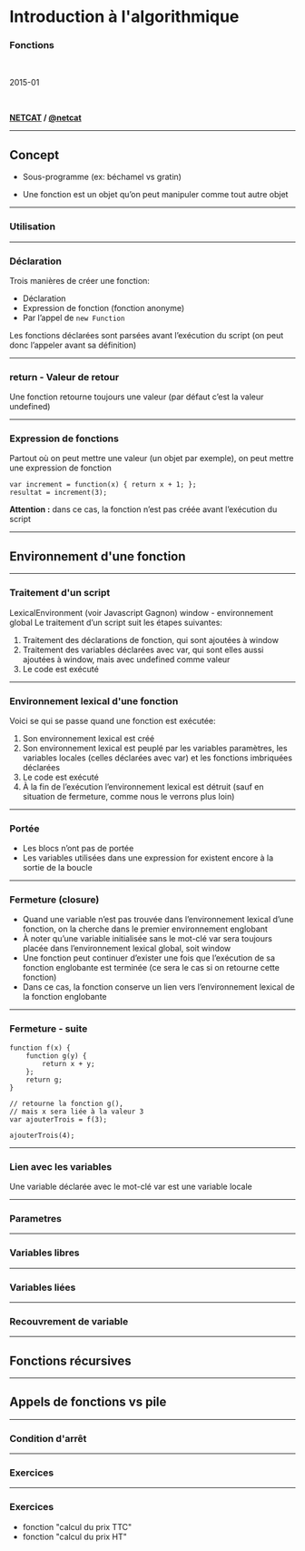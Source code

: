 Introduction à l'algorithmique
==============================

### Fonctions

<br/>

2015-01

<br/>

**[NETCAT](http://www.netcat.io) / [@netcat](http://twitter.com/netcat)**

---

Concept
-------

* Sous-programme (ex: béchamel vs gratin)

* Une fonction est un objet qu’on peut manipuler comme tout autre objet

---

### Utilisation

---

### Déclaration

Trois manières de créer une fonction:

* Déclaration
* Expression de fonction (fonction anonyme)
* Par l’appel de ``new Function``

Les fonctions déclarées sont parsées avant l’exécution
du script (on peut donc l’appeler avant sa définition)

----

### return - Valeur de retour

Une fonction retourne toujours une valeur (par défaut
c’est la valeur undefined)

----

### Expression de fonctions

Partout où on peut mettre une valeur (un
objet par exemple), on peut mettre une
expression de fonction

```
var increment = function(x) { return x + 1; };
resultat = increment(3);
```

**Attention :** dans ce cas, la fonction n’est pas
créée avant l’exécution du script

---

Environnement d'une fonction
---------------------------

----

### Traitement d'un script

LexicalEnvironment (voir Javascript Gagnon)
window - environnement global
Le traitement d’un script suit les étapes suivantes:
1. Traitement des déclarations de fonction, qui sont
ajoutées à window
2. Traitement des variables déclarées avec var, qui sont
elles aussi ajoutées à window, mais avec undefined
comme valeur
3. Le code est exécuté

----

### Environnement lexical d'une fonction

Voici se qui se passe quand une fonction est exécutée:
1. Son environnement lexical est créé
2. Son environnement lexical est peuplé par les
variables paramètres, les variables locales (celles
déclarées avec var) et les fonctions imbriquées
déclarées
3. Le code est exécuté
4. À la fin de l’exécution l’environnement lexical est
détruit (sauf en situation de fermeture, comme nous
le verrons plus loin)


----

### Portée

* Les blocs n’ont pas de portée
* Les variables utilisées dans une expression for
existent encore à la sortie de la boucle

----

### Fermeture (closure)

* Quand une variable n’est pas trouvée dans
l’environnement lexical d’une fonction, on la
cherche dans le premier environnement englobant
* À noter qu’une variable initialisée sans le mot-clé
var sera toujours placée dans l’environnement
lexical global, soit window
* Une fonction peut continuer d’exister une fois que
l’exécution de sa fonction englobante est terminée
(ce sera le cas si on retourne cette fonction)
* Dans ce cas, la fonction conserve un lien vers
l’environnement lexical de la fonction englobante

----

### Fermeture - suite

```
function f(x) {
	function g(y) {
		return x + y;
	};
	return g;
}

// retourne la fonction g(), 
// mais x sera liée à la valeur 3
var ajouterTrois = f(3); 

ajouterTrois(4);
```
----

### Lien avec les variables

Une variable déclarée avec le mot-clé var est une
variable locale

----

### Parametres

----

### Variables libres

----

### Variables liées

----

### Recouvrement de variable

---


Fonctions récursives
--------------------

----

## Appels de fonctions vs pile

----

### Condition d'arrêt

----

### Exercices

---

### Exercices

* fonction "calcul du prix TTC"
* fonction "calcul du prix HT"

